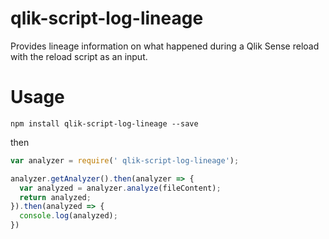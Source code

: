 # qlik-script-log-lineage

Provides lineage information on what happened during a Qlik Sense reload with the reload script as an input.

# Usage

```shell
npm install qlik-script-log-lineage --save
```

then

```javascript
var analyzer = require(' qlik-script-log-lineage');

analyzer.getAnalyzer().then(analyzer => {
  var analyzed = analyzer.analyze(fileContent);
  return analyzed;
}).then(analyzed => {
  console.log(analyzed);
})
```
